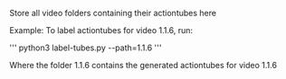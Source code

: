 Store all video folders containing their actiontubes here

Example: To label actiontubes for video 1.1.6, run:

'''
python3 label-tubes.py --path=1.1.6
'''

Where the folder 1.1.6 contains the generated actiontubes for video 1.1.6
